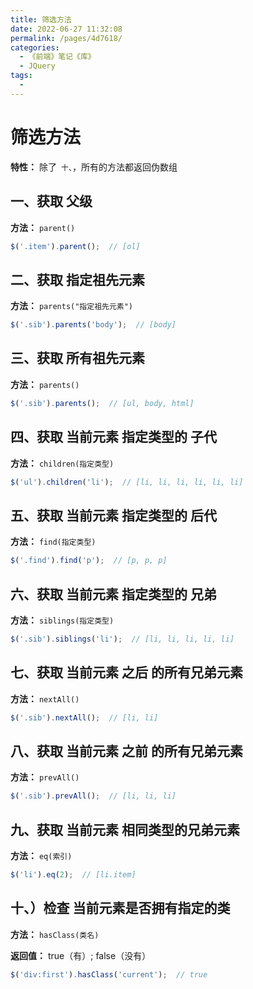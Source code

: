 ```yaml
---
title: 筛选方法
date: 2022-06-27 11:32:08
permalink: /pages/4d7618/
categories:
  - 《前端》笔记《库》
  - JQuery
tags:
  - 
---
```

# 筛选方法

**特性：** 除了` 十、`，所有的方法都返回伪数组

## 一、获取 父级

**方法：** `parent()`

```js
$('.item').parent();  // [ol]
```

## 二、获取 指定祖先元素

**方法：** `parents("指定祖先元素")`

```js
$('.sib').parents('body');  // [body]
```

## 三、获取 所有祖先元素

**方法：** `parents()`

```js
$('.sib').parents();  // [ul, body, html]
```

## 四、获取 当前元素 指定类型的 子代

**方法：** `children(指定类型)`

```js
$('ul').children('li');  // [li, li, li, li, li, li]
```

## 五、获取 当前元素 指定类型的 后代

**方法：** `find(指定类型)`

```js
$('.find').find('p');  // [p, p, p]
```

## 六、获取 当前元素 指定类型的 兄弟

**方法：** `siblings(指定类型)`

```js
$('.sib').siblings('li');  // [li, li, li, li, li]
```

## 七、获取 当前元素 之后 的所有兄弟元素

**方法：** `nextAll()`

```js
$('.sib').nextAll();  // [li, li]
```

## 八、获取 当前元素 之前 的所有兄弟元素

**方法：** `prevAll()`

```js
$('.sib').prevAll();  // [li, li, li]
```

## 九、获取 当前元素 相同类型的兄弟元素

**方法：** `eq(索引)`

```js
$('li').eq(2);  // [li.item]
```

## 十、）检查 当前元素是否拥有指定的类

**方法：** `hasClass(类名)`

**返回值：** true（有）; false（没有）

```js
$('div:first').hasClass('current');  // true
```
